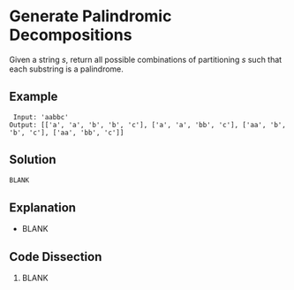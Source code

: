 # Generate Palindromic Decompositions
Given a string _s_, return all possible combinations of partitioning _s_ such that each substring is a palindrome.

## Example
```
 Input: 'aabbc'
Output: [['a', 'a', 'b', 'b', 'c'], ['a', 'a', 'bb', 'c'], ['aa', 'b', 'b', 'c'], ['aa', 'bb', 'c']]
```

## Solution
```python
BLANK
```

## Explanation
* BLANK

## Code Dissection
1. BLANK